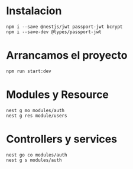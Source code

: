 # Instalacion
```
npm i --save @nestjs/jwt passport-jwt bcrypt
npm i --save-dev @types/passport-jwt
```

# Arrancamos el proyecto
```
npm run start:dev
```
# Modules y Resource
```
nest g mo modules/auth
nest g res module/users
```
# Controllers y services
```
nest go co modules/auth
nest g s modules/auth
```
